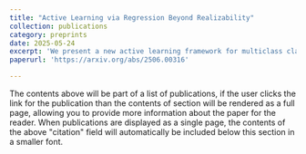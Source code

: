 ```yaml
---
title: "Active Learning via Regression Beyond Realizability"
collection: publications
category: preprints
date: 2025-05-24
excerpt: 'We present a new active learning framework for multiclass classification based on surrogate risk minimization that operates beyond the standard realizability assumption. Existing surrogate-based active learning algorithms crucially rely on realizability—the assumption that the optimal surrogate predictor lies within the model class—limiting their applicability in practical, misspecified settings. In this work we show that under conditions significantly weaker than realizability, as long as the class of models considered is convex, one can still obtain a label and sample complexity comparable to prior work. Despite achieving similar rates, the algorithmic approaches from prior works can be shown to fail in non-realizable settings where our assumption is satisfied. Our epoch-based active learning algorithm departs from prior methods by fitting a model from the full class to the queried data in each epoch and returning an improper classifier obtained by aggregating these models.'
paperurl: 'https://arxiv.org/abs/2506.00316'

---
```

The contents above will be part of a list of publications, if the user clicks the link for the publication than the contents of section will be rendered as a full page, allowing you to provide more information about the paper for the reader. When publications are displayed as a single page, the contents of the above "citation" field will automatically be included below this section in a smaller font.

